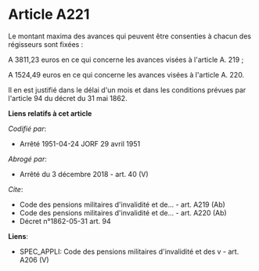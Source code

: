 # Article A221

Le montant maxima des avances qui peuvent être consenties à chacun des régisseurs sont fixées :

A 3811,23 euros en ce qui concerne les avances visées à l'article A. 219 ;

A 1524,49 euros en ce qui concerne les avances visées à l'article A. 220.

Il en est justifié dans le délai d'un mois et dans les conditions prévues par l'article 94 du décret du 31 mai 1862.

**Liens relatifs à cet article**

_Codifié par_:

  - Arrêté 1951-04-24 JORF 29 avril 1951

_Abrogé par_:

  - Arrêté du 3 décembre 2018 - art. 40 (V)

_Cite_:

  - Code des pensions militaires d'invalidité et de... - art. A219 (Ab)
  - Code des pensions militaires d'invalidité et de... - art. A220 (Ab)
  - Décret n°1862-05-31 art. 94

**Liens**:

  - SPEC_APPLI: Code des pensions militaires d'invalidité et des v - art. A206 (V)
